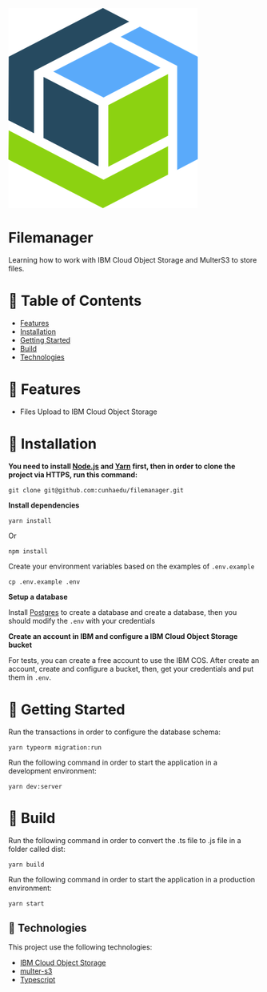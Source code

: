 <p align="left">
   <img src=".github/ibm_cos.png"/>
</p>

# Filemanager

Learning how to work with IBM Cloud Object Storage and MulterS3 to store files.

# :pushpin: Table of Contents

* [Features](#rocket-features)
* [Installation](#construction_worker-installation)
* [Getting Started](#runner-getting-started)
* [Build](#runner-build)
* [Technologies](#rocket-technologies)

# :rocket: Features

* Files Upload to IBM Cloud Object Storage

# :construction_worker: Installation

**You need to install [Node.js](https://nodejs.org/en/download/) and [Yarn](https://yarnpkg.com/) first, then in order to clone the project via HTTPS, run this command:**


```
git clone git@github.com:cunhaedu/filemanager.git
```

**Install dependencies**

```
yarn install
```
Or

```
npm install
```

Create your environment variables based on the examples of ```.env.example```

```
cp .env.example .env
```

**Setup a database**

Install [Postgres](https://www.postgresql.org/) to create a database and create a database, then you should modify the ```.env``` with your credentials

**Create an account in IBM and configure a IBM Cloud Object Storage bucket**

For tests, you can create a free account to use the IBM COS. After create an account, create and configure a bucket, then, get your credentials and put them in ```.env```.


# :runner: Getting Started

Run the transactions in order to configure the database schema:
```
yarn typeorm migration:run
```

Run the following command in order to start the application in a development environment:
```
yarn dev:server
```

# :runner: Build
Run the following command in order to convert the .ts file to .js file in a folder called dist:
```
yarn build
```

Run the following command in order to start the application in a production environment:
```
yarn start
```

## :rocket:  Technologies

This project use the following technologies:

* [IBM Cloud Object Storage](https://www.ibm.com/br-pt/cloud/object-storage)
* [multer-s3](https://github.com/badunk/multer-s3)
* [Typescript](https://www.typescriptlang.org/)
